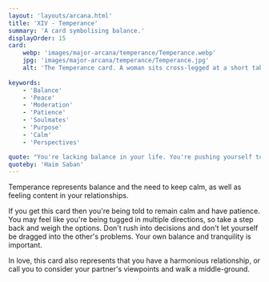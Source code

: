 ```yaml
---
layout: 'layouts/arcana.html'
title: 'XIV - Temperance'
summary: 'A card symbolising balance.'
displayOrder: 15
card:
    webp: 'images/major-arcana/temperance/Temperance.webp'
    jpg: 'images/major-arcana/temperance/Temperance.jpg'
    alt: 'The Temperance card. A woman sits cross-legged at a short table with different cups and bowls. She pours water into one. The stars are at her back and a kitten is in her lap.'
    
keywords:
    - 'Balance'
    - 'Peace'
    - 'Moderation'
    - 'Patience'
    - 'Soulmates'
    - 'Purpose'
    - 'Calm'
    - 'Perspectives'

quote: "You're lacking balance in your life. You're pushing yourself too hard. And that's not letting you be at your best."
quoteby: 'Haim Saban'
---
```


Temperance represents balance and the need to keep calm, as well as feeling content in your relationships.

If you get this card then you're being told to remain calm and have patience. You may feel like you're being tugged in multiple directions, so take a step back and weigh the options. Don't rush into decisions and don't let yourself be dragged into the other's problems. Your own balance and tranquility is important. 

In love, this card also represents that you have a harmonious relationship, or call you to consider your partner's viewpoints and walk a middle-ground.